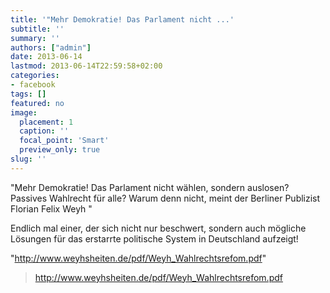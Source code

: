 ```yaml
---
title: '"Mehr Demokratie! Das Parlament nicht ...'
subtitle: ''
summary: ''
authors: ["admin"]
date: 2013-06-14
lastmod: 2013-06-14T22:59:58+02:00
categories:
- facebook
tags: []
featured: no
image:
  placement: 1
  caption: ''
  focal_point: 'Smart'
  preview_only: true
slug: ''
---
```

"Mehr Demokratie! 
Das Parlament nicht wählen, sondern auslosen? 
Passives Wahlrecht für alle? Warum denn nicht, 
meint der Berliner Publizist Florian Felix Weyh "

Endlich mal einer, der sich nicht nur beschwert, sondern auch mögliche Lösungen für das erstarrte politische System in Deutschland aufzeigt!

"http://www.weyhsheiten.de/pdf/Weyh_Wahlrechtsrefom.pdf"
> http://www.weyhsheiten.de/pdf/Weyh_Wahlrechtsrefom.pdf

